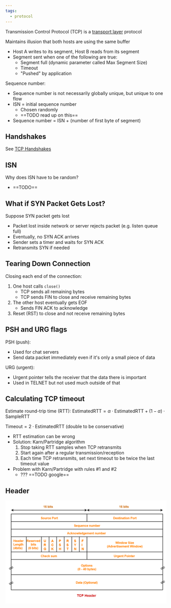 ```yaml
---
tags:
  - protocol
---
```

Transmission Control Protocol (TCP) is a [transport layer](../Transport%20layer.md) protocol

Maintains illusion that both hosts are using the same buffer
- Host A writes to its segment, Host B reads from its segment
- Segment sent when one of the following are true:
	- Segment full (dynamic parameter called Max Segment Size)
	- Timeout
	- "Pushed" by application

Sequence number:
- Sequence number is not necessarily globally unique, but unique to one flow
- ISN = initial sequence number
	- Chosen randomly
	- ==TODO read up on this==
- Sequence number = ISN + (number of first byte of segment)

## Handshakes

See [TCP Handshakes](TCP%20Handshakes.md)

## ISN

Why does ISN have to be random?
- ==TODO==

## What if SYN Packet Gets Lost?

Suppose SYN packet gets lost
- Packet lost inside network or server rejects packet (e.g. listen queue full)
- Eventually, no SYN ACK arrives
- Sender sets a timer and waits for SYN ACK
- Retransmits SYN if needed

## Tearing Down Connection

Closing each end of the connection:
1. One host calls `close()`
	- TCP sends all remaining bytes
	- TCP sends FIN to close and receive remaining bytes
2. The other host eventually gets EOF
	- Sends FIN ACK to acknowledge
3. Reset (RST) to close and not receive remaining bytes

## PSH and URG flags

PSH (push):
- Used for chat servers
- Send data packet immediately even if it's only a small piece of data

URG (urgent):
- Urgent pointer tells the receiver that the data there is important
- Used in TELNET but not used much outside of that

## Calculating TCP timeout

Estimate round-trip time (RTT): $\text{EstimatedRTT} = \alpha \cdot \text{EstimatedRTT} + (1 - \alpha) \cdot \text{SampleRTT}$

$\text{Timeout} = 2 \cdot \text{EstimatedRTT}$ (double to be conservative)

- RTT estimation can be wrong
- Solution: Karn/Partridge algorithm
	1. Stop taking RTT samples when TCP retransmits
	2. Start again after a regular transmission/reception
	3. Each time TCP retransmits, set next timeout to be twice the last timeout value
- Problem with Karn/Partridge with rules #1 and #2
	- ??? ==TODO google==

## Header

![TCP Header](tcp-header.png)
